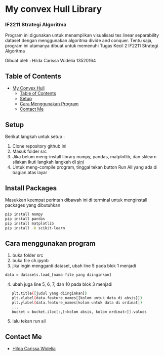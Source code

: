 # My convex Hull Library
### IF2211 Strategi Algoritma
Program ini digunakan untuk menampilkan visualisasi tes linear separability dataset dengan menggunakan algoritma divide and conquer.
Tentu saja, program ini utamanya dibuat untuk memenuhi Tugas Kecil 2 IF2211 Strategi Algoritma

Dibuat oleh :
Hilda Carissa Widelia 13520164

## Table of Contents
- [My Convex Hull](#my-convex-hull-library)
  - [Table of Contents](#table-of-contents)
  - [Setup](#setup)
  - [Cara Menggunakan Program](#cara-menggunakan-program)
  - [Contact Me](#contact-me)

## Setup
Berikut langkah untuk setup :
1. Clone repository github ini
2. Masuk folder src
3. Jika belum meng-install library numpy, pandas, matplotlib, dan sklearn silakan ikuti langkah langkah di [sini](#install-packages)
4. Untuk meng-compile program, tinggal tekan button Run All yang ada di bagian atas layar 

## Install Packages
Masukkan keempat perintah dibawah ini di terminal untuk menginstall packages yang dibutuhkan
  ```sh
  pip install numpy
  pip install pandas
  pip install matplotlib
  pip install -U scikit-learn
  ```

## Cara menggunakan program
1. buka folder src
2. buka file ch.ipynb
3. jika ingin mengganti dataset, ubah line 5 pada blok 1 menjadi
  ```sh
  data = datasets.load_[nama file yang diinginkan]
  ```
4. ubah juga line 5, 6, 7, dan 10 pada blok 3 menjadi
 ```sh
    plt.title([judul yang diinginkan])
    plt.xlabel(data.feature_names[[kolom untuk data di absis]])
    plt.ylabel(data.feature_names[kolom untuk data di ordinat])
    ...
    bucket = bucket.iloc[:,[<kolom absis, kolom ordinat>]].values
  ```
5. lalu tekan run all

## Contact Me
- [Hilda Carissa Widelia](https://github.com/hcarissa)